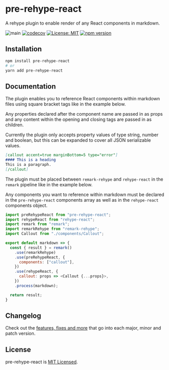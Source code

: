# pre-rehype-react

A rehype plugin to enable render of any React components in markdown.

![main](https://github.com/badbatch/pre-rehype-react/actions/workflows/main.yml/badge.svg)
[![codecov](https://codecov.io/gh/badbatch/pre-rehype-react/branch/main/graph/badge.svg)](https://codecov.io/gh/badbatch/pre-rehype-react)
[![License: MIT](https://img.shields.io/badge/License-MIT-yellow.svg)](LICENSE)
[![npm version](https://badge.fury.io/js/pre-rehype-react.svg)](https://badge.fury.io/js/pre-rehype-react)

## Installation

```bash
npm install pre-rehype-react
# or
yarn add pre-rehype-react
```

## Documentation

The plugin enables you to reference React components within markdown files using square bracket tags like in the example
below.

Any properties declared after the component name are passed in as props and any content within the opening
and closing tags are passed in as children.

Currently the plugin only accepts property values of type string, number and boolean, but this can be expanded to cover
all JSON serializable values.

```markdown
[callout accent=true marginBottom=5 type="error"]
#### This is a heading
This is a paragraph.
[/callout]
```

The plugin must be placed between `remark-rehype` and `rehype-react` in the `remark` pipeline like
in the example below.

Any components you want to reference within markdown must be declared in the `pre-rehype-react` components array as well
as in the `rehype-react` components object.

```javascript
import preRehypeReact from "pre-rehype-react";
import rehypeReact from "rehype-react";
import remark from "remark";
import remarkRehype from "remark-rehype";
import Callout from "./components/Callout";

export default markdown => {
  const { result } = remark()
    .use(remarkRehype)
    .use(preRehypeReact, {
      components: ["callout"],
    })
    .use(rehypeReact, {
      callout: props => <Callout {...props}>,
    })
    .process(markdown);

  return result;
}
```

## Changelog

Check out the [features, fixes and more](CHANGELOG.md) that go into each major, minor and patch version.

## License

pre-rehype-react is [MIT Licensed](LICENSE).
